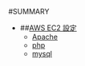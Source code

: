 #SUMMARY
* ##[AWS EC2 設定](ec2/awsec2_setting.md)
	* [Apache](ec2/Apache.md)
	* [php](ec2/php.md)
	* [mysql](ec2/mysql.md)

